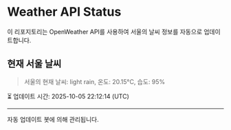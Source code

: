 
# Weather API Status

이 리포지토리는 OpenWeather API를 사용하여 서울의 날씨 정보를 자동으로 업데이트합니다.

## 현재 서울 날씨
> 서울의 현재 날씨: light rain, 온도: 20.15°C, 습도: 95%

⏳ 업데이트 시간: 2025-10-05 22:12:14 (UTC)

---
자동 업데이트 봇에 의해 관리됩니다.
